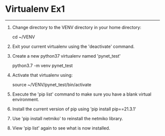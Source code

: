 # Virtualenv Ex1
----------

1. Change directory to the VENV directory in your home directory:

   cd ~/VENV

2. Exit your current virtualenv using the 'deactivate' command.

3. Create a new python37 virtualenv named 'pynet_test'

    python3.7 -m venv pynet_test

4. Activate that virtualenv using:

    source ~/VENV/pynet_test/bin/activate

5. Execute the 'pip list' command to make sure you have a blank virtual environment.

6. Install the current version of pip using 'pip install pip==21.3.1'

6. Use 'pip install netmiko' to reinstall the netmiko library.

7. View 'pip list' again to see what is now installed.
